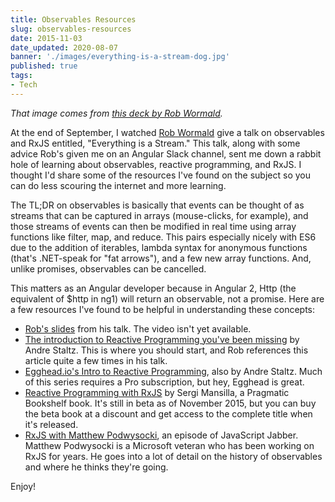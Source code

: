 ```yaml
---
title: Observables Resources
slug: observables-resources
date: 2015-11-03
date_updated: 2020-08-07
banner: './images/everything-is-a-stream-dog.jpg'
published: true
tags:
- Tech
---
```


*That image comes from [this deck by Rob Wormald](https://slides.com/robwormald/everything-is-a-stream).*

At the end of September, I watched [Rob Wormald](https://twitter.com/robwormald) give a talk on observables and RxJS entitled, "Everything is a Stream." This talk, along with some advice Rob's given me on an Angular Slack channel, sent me down a rabbit hole of learning about observables, reactive programming, and RxJS. I thought I'd share some of the resources I've found on the subject so you can do less scouring the internet and more learning.

The TL;DR on observables is basically that events can be thought of as streams that can be captured in arrays (mouse-clicks, for example), and those streams of events can then be modified in real time using array functions like filter, map, and reduce. This pairs especially nicely with ES6 due to the addition of iterables, lambda syntax for anonymous functions (that's .NET-speak for "fat arrows"), and a few new array functions. And, unlike promises, observables can be cancelled. 

This matters as an Angular developer because in Angular 2, Http (the equivalent of $http in ng1) will return an observable, not a promise. Here are a few resources I've found to be helpful in understanding these concepts:

- [Rob's slides](http://slides.com/robwormald/everything-is-a-stream#/) from his talk. The video isn't yet available.
- [The introduction to Reactive Programming you've been missing](https://gist.github.com/staltz/868e7e9bc2a7b8c1f754) by Andre Staltz. This is where you should start, and Rob references this article quite a few times in his talk.
- [Egghead.io's Intro to Reactive Programming](https://egghead.io/series/introduction-to-reactive-programming), also by Andre Staltz. Much of this series requires a Pro subscription, but hey, Egghead is great.
- [Reactive Programming with RxJS](https://pragprog.com/book/smreactjs/reactive-programming-with-rxjs) by Sergi Mansilla, a Pragmatic Bookshelf book. It's still in beta as of November 2015, but you can buy the beta book at a discount and get access to the complete title when it's released.
- [RxJS with Matthew Podwysocki](https://devchat.tv/js-jabber/182-jsj-rxjs-with-matthew-podwysocki), an episode of JavaScript Jabber. Matthew Podwysocki is a Microsoft veteran who has been working on RxJS for years. He goes into a lot of detail on the history of observables and where he thinks they're going.

Enjoy!